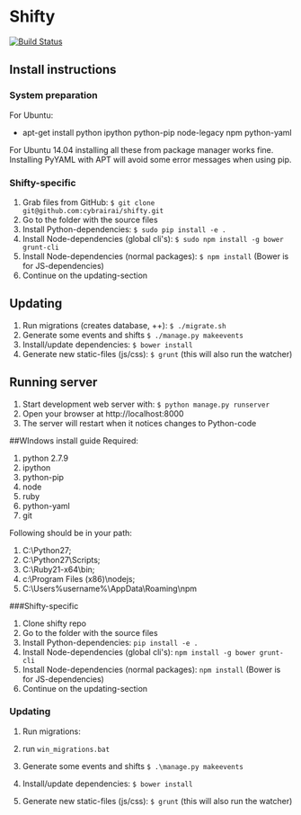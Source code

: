 # Shifty
[![Build Status](https://travis-ci.org/cybrairai/shifty.svg)](https://travis-ci.org/cybrairai/shifty)

## Install instructions

### System preparation
For Ubuntu:
* apt-get install python ipython python-pip node-legacy npm python-yaml

For Ubuntu 14.04 installing all these from package manager works fine. Installing PyYAML with APT will avoid some error messages when using pip.

### Shifty-specific
1. Grab files from GitHub: `$ git clone git@github.com:cybrairai/shifty.git`
2. Go to the folder with the source files
3. Install Python-dependencies: `$ sudo pip install -e .`
4. Install Node-dependencies (global cli's): `$ sudo npm install -g bower grunt-cli`
5. Install Node-dependencies (normal packages): `$ npm install` (Bower is for JS-dependencies)
6. Continue on the updating-section

## Updating
1. Run migrations (creates database, ++): `$ ./migrate.sh`
2. Generate some events and shifts `$ ./manage.py makeevents`
3. Install/update dependencies: `$ bower install`
4. Generate new static-files (js/css): `$ grunt` (this will also run the watcher)

## Running server
1. Start development web server with: `$ python manage.py runserver`
2. Open your browser at http://localhost:8000
3. The server will restart when it notices changes to Python-code


##WIndows install guide
 Required:
 1. python 2.7.9
 2. ipython
 3. python-pip
 4. node
 5. ruby
 6. python-yaml
 7. git

 
Following should be in your path: 
1. C:\Python27\;
2. C:\Python27\Scripts;
3. C:\Ruby21-x64\bin;
4. c:\Program Files (x86)\nodejs;
5. C:\Users\%username%\AppData\Roaming\npm

###Shifty-specific
1. Clone shifty repo
2. Go to the folder with the source files
3. Install Python-dependencies: `pip install -e .`
4. Install Node-dependencies (global cli's): `npm install -g bower grunt-cli`
5. Install Node-dependencies (normal packages): `npm install` (Bower is for JS-dependencies)
6. Continue on the updating-section

### Updating
1. Run migrations:
  
2. run `win_migrations.bat`

3. Generate some events and shifts `$ .\manage.py makeevents`

4. Install/update dependencies: `$ bower install`

5. Generate new static-files (js/css): `$ grunt` (this will also run the watcher)